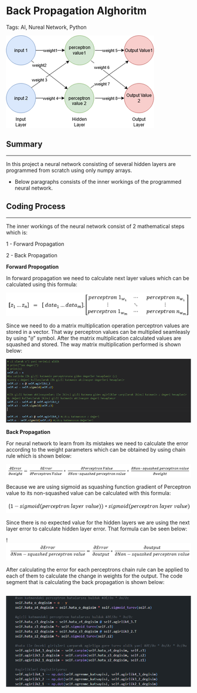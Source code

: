 # Back Propagation Alghoritm

Tags: AI, Nureal Network, Python

![Untitled](Back%20Propagation%20Alghoritm%20f331bed106aa4d8c9d64ff008a5e9dc5/Untitled.png)

## Summary

---

In this project a neural network consisting of several hidden layers are programmed from scratch using only numpy arrays. 

 - Below paragraphs consists of the inner workings of the programmed neural network.

## Coding Process

---

The inner workings of the neural network consist of 2 mathematical steps which is:

1 - Forward Propagation

2 - Back Propagation

************Forward Propogation************

In forward propagation we need to calculate next layer values which can be calculated using this formula:

![Untitled](Back%20Propagation%20Alghoritm%20f331bed106aa4d8c9d64ff008a5e9dc5/Untitled%201.png)

Since we need to do a matrix multiplication operation perceptron values are stored in a vector. That way perceptron values can be multiplied seamleasly by using "`@`” symbol. After the matrix multiplication calculated values are squashed and stored. The way matrix multiplication performed is shown below:

![Untitled](Back%20Propagation%20Alghoritm%20f331bed106aa4d8c9d64ff008a5e9dc5/Untitled%202.png)

  

********************************Back Propagation********************************

For neural network to learn from its mistakes we need to calculate the error according to the weight parameters which can be obtained by using chain rule which is shown below:

![Untitled](Back%20Propagation%20Alghoritm%20f331bed106aa4d8c9d64ff008a5e9dc5/Untitled%203.png)

Because we are using sigmoid as squashing function gradient of Perceptron value to its non-squashed value can be calculated with this formula:

![Untitled](Back%20Propagation%20Alghoritm%20f331bed106aa4d8c9d64ff008a5e9dc5/Untitled%204.png)

 Since there is no expected value for the hidden layers we are using the next layer error to calculate hidden layer error. That formula can be seen below: 

!![Untitled](Back%20Propagation%20Alghoritm%20f331bed106aa4d8c9d64ff008a5e9dc5/Untitled%205.png)

 After calculating the error for each perceptrons chain rule can be applied to each of them to calculate the change in weights for the output. The code segment that is calculating the back propagation is shown below: 

 ![Untitled](Back%20Propagation%20Alghoritm%20f331bed106aa4d8c9d64ff008a5e9dc5/Untitled%206.png)
---
